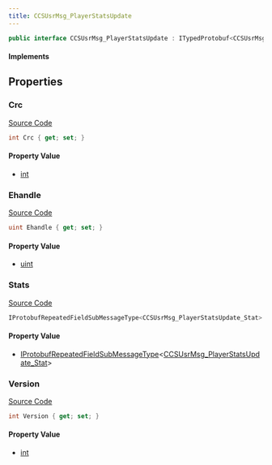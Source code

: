 ```yaml
---
title: CCSUsrMsg_PlayerStatsUpdate
---
```


```csharp
public interface CCSUsrMsg_PlayerStatsUpdate : ITypedProtobuf<CCSUsrMsg_PlayerStatsUpdate>, INativeHandle, INetMessage<CCSUsrMsg_PlayerStatsUpdate>, IDisposable
```

#### Implements

## Properties

### Crc

[Source Code](https://github.com/swiftly-solution/swiftlys2/blob/main/managed/src/SwiftlyS2.Generated/Protobufs/Interfaces/CCSUsrMsg_PlayerStatsUpdate.cs#L27)

```csharp
int Crc { get; set; }
```

#### Property Value

- [int](https://learn.microsoft.com/dotnet/api/system.int32)

### Ehandle

[Source Code](https://github.com/swiftly-solution/swiftlys2/blob/main/managed/src/SwiftlyS2.Generated/Protobufs/Interfaces/CCSUsrMsg_PlayerStatsUpdate.cs#L24)

```csharp
uint Ehandle { get; set; }
```

#### Property Value

- [uint](https://learn.microsoft.com/dotnet/api/system.uint32)

### Stats

[Source Code](https://github.com/swiftly-solution/swiftlys2/blob/main/managed/src/SwiftlyS2.Generated/Protobufs/Interfaces/CCSUsrMsg_PlayerStatsUpdate.cs#L21)

```csharp
IProtobufRepeatedFieldSubMessageType<CCSUsrMsg_PlayerStatsUpdate_Stat> Stats { get; }
```

#### Property Value

- [IProtobufRepeatedFieldSubMessageType](/docs/api/shared/netmessages/iprotobufrepeatedfieldsubmessagetype-1)<[CCSUsrMsg_PlayerStatsUpdate_Stat](/docs/api/shared/protobufdefinitions/ccsusrmsg_playerstatsupdate_stat)>

### Version

[Source Code](https://github.com/swiftly-solution/swiftlys2/blob/main/managed/src/SwiftlyS2.Generated/Protobufs/Interfaces/CCSUsrMsg_PlayerStatsUpdate.cs#L18)

```csharp
int Version { get; set; }
```

#### Property Value

- [int](https://learn.microsoft.com/dotnet/api/system.int32)

